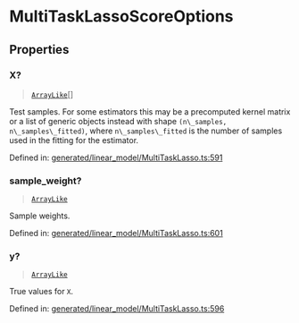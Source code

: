 # MultiTaskLassoScoreOptions

## Properties

### X?

> [`ArrayLike`](../types/ArrayLike.md)[]

Test samples. For some estimators this may be a precomputed kernel matrix or a list of generic objects instead with shape `(n\_samples, n\_samples\_fitted)`, where `n\_samples\_fitted` is the number of samples used in the fitting for the estimator.

Defined in:  [generated/linear\_model/MultiTaskLasso.ts:591](https://github.com/transitive-bullshit/scikit-learn-ts/blob/92ab806/packages/sklearn/src/generated/linear_model/MultiTaskLasso.ts#L591)

### sample\_weight?

> [`ArrayLike`](../types/ArrayLike.md)

Sample weights.

Defined in:  [generated/linear\_model/MultiTaskLasso.ts:601](https://github.com/transitive-bullshit/scikit-learn-ts/blob/92ab806/packages/sklearn/src/generated/linear_model/MultiTaskLasso.ts#L601)

### y?

> [`ArrayLike`](../types/ArrayLike.md)

True values for `X`.

Defined in:  [generated/linear\_model/MultiTaskLasso.ts:596](https://github.com/transitive-bullshit/scikit-learn-ts/blob/92ab806/packages/sklearn/src/generated/linear_model/MultiTaskLasso.ts#L596)
